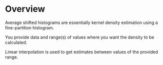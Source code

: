 # Overview

Average shifted histograms are essentially kernel density estimation using a fine-partition
histogram.

You provide data and range(s) of values where you want the density to be calculated.

Linear interpolation is used to get estimates between values of the provided range.
